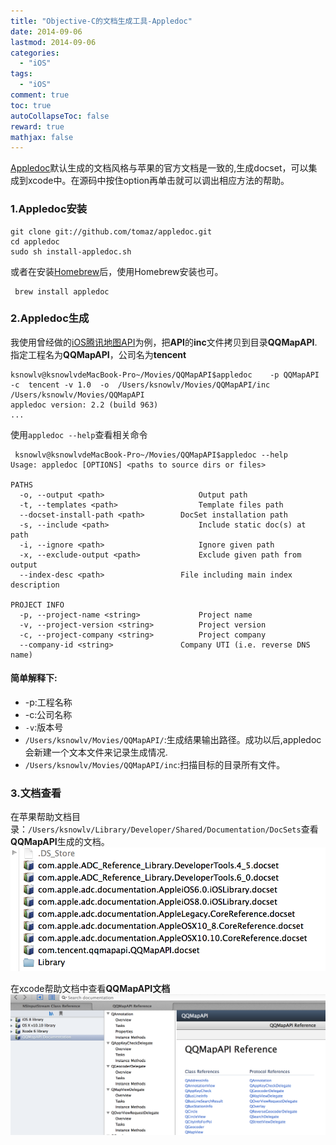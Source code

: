 ```yaml
---
title: "Objective-C的文档生成工具-Appledoc"
date: 2014-09-06
lastmod: 2014-09-06
categories:
  - "iOS"
tags:
  - "iOS"
comment: true
toc: true
autoCollapseToc: false
reward: true
mathjax: false
---
```

[Appledoc](https://github.com/tomaz/appledoc)默认生成的文档风格与苹果的官方文档是一致的,生成docset，可以集成到xcode中。在源码中按住option再单击就可以调出相应方法的帮助。


### 1.Appledoc安装
    git clone git://github.com/tomaz/appledoc.git
    cd appledoc
    sudo sh install-appledoc.sh
    
 或者在安装[Homebrew](http://brew.sh)后，使用Homebrew安装也可。
     
     brew install appledoc
     
### 2.Appledoc生成
我使用曾经做的[iOS腾讯地图API](http://open.map.qq.com/ios_v1/index.html)为例，把**API**的**inc**文件拷贝到目录**QQMapAPI**.指定工程名为**QQMapAPI**，公司名为**tencent**

    ksnowlv@ksnowlvdeMacBook-Pro~/Movies/QQMapAPI$appledoc    -p QQMapAPI -c  tencent -v 1.0  -o  /Users/ksnowlv/Movies/QQMapAPI/inc  /Users/ksnowlv/Movies/QQMapAPI
    appledoc version: 2.2 (build 963)
    ...
  
 使用`appledoc --help`查看相关命令
 
     ksnowlv@ksnowlvdeMacBook-Pro~/Movies/QQMapAPI$appledoc --help
    Usage: appledoc [OPTIONS] <paths to source dirs or files>

    PATHS
      -o, --output <path>                     Output path
      -t, --templates <path>                  Template files path
      --docset-install-path <path>        DocSet installation path
      -s, --include <path>                    Include static doc(s) at path
      -i, --ignore <path>                     Ignore given path
      -x, --exclude-output <path>             Exclude given path from output
      --index-desc <path>                 File including main index description

    PROJECT INFO
      -p, --project-name <string>             Project name
      -v, --project-version <string>          Project version
      -c, --project-company <string>          Project company
      --company-id <string>               Company UTI (i.e. reverse DNS name)
   
    
#### 简单解释下:
* -p:工程名称
* -c:公司名称
* `-v`:版本号
* `/Users/ksnowlv/Movies/QQMapAPI/`:生成结果输出路径。成功以后,appledoc会新建一个文本文件来记录生成情况.
* `/Users/ksnowlv/Movies/QQMapAPI/inc`:扫描目标的目录所有文件。

### 3.文档查看

在苹果帮助文档目录：`/Users/ksnowlv/Library/Developer/Shared/Documentation/DocSets`查看**QQMapAPI**生成的文档。
   ![image](/images/post/2014-09-06-objective-c-de-wen-dang-sheng-cheng-gong-ju-appledoc/qqmapapi_path.png)
   
   在xcode帮助文档中查看**QQMapAPI文档**
   ![image](/images/post/2014-09-06-objective-c-de-wen-dang-sheng-cheng-gong-ju-appledoc/qqmapapi_in_xcode_help.png)
   
